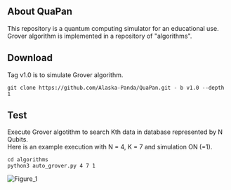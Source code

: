 ## About QuaPan
This repository is a quantum computing simulator for an educational use.
Grover algorithm is implemented in a repository of "algorithms".

## Download 
Tag v1.0 is to simulate Grover algorithm.
```
git clone https://github.com/Alaska-Panda/QuaPan.git - b v1.0 --depth 1
```

## Test
Execute Grover algotithm to search Kth data in database represented by N Qubits. \
Here is an example execution with N = 4, K = 7 and simulation ON (=1).
```
cd algorithms
python3 auto_grover.py 4 7 1 
```
![Figure_1](https://user-images.githubusercontent.com/70809847/193384287-c1157675-eb17-49c0-808f-626d05a157cd.png)

